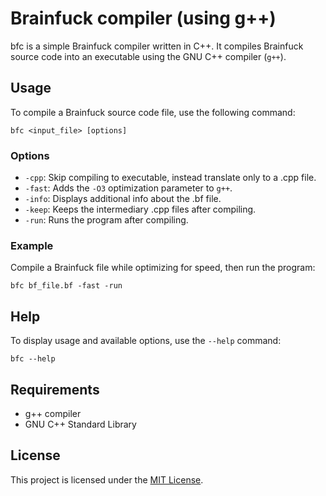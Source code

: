 # Brainfuck compiler (using g++)

bfc is a simple Brainfuck compiler written in C++. It compiles Brainfuck source code into an executable using the GNU C++ compiler (`g++`).

## Usage

To compile a Brainfuck source code file, use the following command:

`bfc <input_file> [options]`

### Options

-   `-cpp`: Skip compiling to executable, instead translate only to a .cpp file.
-   `-fast`: Adds the `-O3` optimization parameter to `g++`.
-   `-info`: Displays additional info about the .bf file.
-   `-keep`: Keeps the intermediary .cpp files after compiling.
-   `-run`: Runs the program after compiling.

### Example

Compile a Brainfuck file while optimizing for speed, then run the program:

`bfc bf_file.bf -fast -run`

## Help

To display usage and available options, use the `--help` command:

`bfc --help`

## Requirements

-   g++ compiler
-   GNU C++ Standard Library

## License

This project is licensed under the [MIT License](LICENSE).
